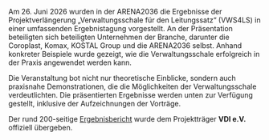 Am 26. Juni 2026 wurden in der ARENA2036 die Ergebnisse der Projektverlängerung „Verwaltungsschale für den Leitungssatz“ (VWS4LS) in einer umfassenden Ergebnistagung vorgestellt. 
An der Präsentation beteiligten sich beteiligten Unternehmen der Branche, darunter die Coroplast, Komax, KOSTAL Group und die ARENA2036 selbst. Anhand konkreter Beispiele wurde gezeigt, wie die Verwaltungsschale erfolgreich in der Praxis angewendet werden kann.   

Die Veranstaltung bot nicht nur theoretische Einblicke, sondern auch praxisnahe Demonstrationen, die die Möglichkeiten der Verwaltungsschale verdeutlichten. Die präsentierten Ergebnisse werden unten zur Verfügung gestellt, inklusive der Aufzeichnungen der Vorträge.  

Der rund 200-seitige [Ergebnisbericht](https://vws4ls.github.io/VWS4LS_Abschlussbericht_Projektverlaengerung.pdf) wurde dem Projektträger **VDI e.V.** offiziell übergeben.  
